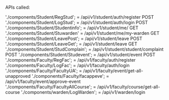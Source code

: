 APIs called:

'./components/Student/RegStud'; = /api/v1/student/auth/register POST
'./components/Student/LogStud'; = /api/v1/student/auth/login POST
'./components/Student/Studentinfo'; = /api/v1/student/me/ GET
'./components/Student/Stuwarden' = /api/v1/student/me/my-warden GET
'./components/Student/LeavePost'; = /api/v1/student/leave POST
'./components/Student/LeaveGet'; = /api/v1/student/leave GET
'./components/Student/StudComplain'; = /api/v1/student/student/complaint POST
'./components/Student/Studevent'; = /api/v1/student/event POST
'./components/Faculty/RegFac'; = /api/v1/faculty/auth/register
'./components/Faculty/LogFac'; = /api/v1/faculty/auth/login
'./components/Faculty/FacultyUA'; = /api/v1/faculty/event/get-all-unapproved
'./components/Faculty/facappeve'; = /api/v1/faculty/event/approve-event
'./components/Faculty/FacultyAllCourse'; = /api/v1/faculty/course/get-all-course
'./components/warden/LogWarden'; = /api/v1/warden/login
